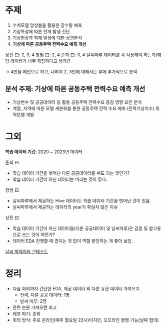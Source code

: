 # 주제

1. 수치모델 앙상블을 활용한 강수량 예측
2. 기상특성에 따른 안개 발생 진단
3. 기상현상과 화재 발생에 대한 상관분석
4. **기상에 따른 공동주택 전력수요 예측 개선**

상진 曰: 2, 3, 4
창범 曰: 2, 4
준희 曰: 3, 4 날씨마루 데이터를 꼭 사용해야 하는가(해당 데이터가 너무 복잡하다고 생각)?

$\rightarrow$ 4번을 메인으로 하고, 나머지 2, 3번에 대해서는 후에 추가적으로 분석

## 분석 주제: 기상에 따른 공동주택 전력수요 예측 개선

- 기상변수 및 공공데이터 등 활용 공동주택 전력수요 증감 영향 요인 분석
- 계절, 지역에 따른 모델 세분화를 통한 공동주택 전력 수요 예측 (전력기상지수) 최적모델 개발

# 그외

**학습 데이터 기간**: 2020 ~ 2023년 데이터

준희 曰
- 학습 데이터 기간을 벗어난 다른 공공데이터를 써도 되는 것인가?
- 학습 데이터 기간이 아닌 데이터는 버리는 것이 맞다.

창범 曰
- 날씨마루에서 제공하는 Hive 데이터도 학습 데이터 기간을 벗어난 것이 있음.
- 날씨마루에서 제공하는 데이터의 year가 확실치 않은 이슈

상진 曰
- 학습 데이터 기간이 아닌 데이터들(다른 공공데이터 및 날씨마루)은 검증 및 참고용으로 쓰는 것이 어떤가?
- 데이터 EDA 진행할 때 겹치는 것 없이 역할 분담하는 게 좋아 보임.

[날씨 빅데이터 콘테스트](https://bd.kma.go.kr/contest/main.do)


# 정리
  - 다음 회의까지 간단한 EDA, 제공 데이터 외 다른 유관 데이터 가져오기
    - 전력, 다른 공공 데이터: 1명
    - 날씨 마루: 2명
  - 관련 논문 가져오면 최고
  - 레포 파기: 준희
  - 회의 방식: 주로 온라인(매주 월요일 22시)이지만, 오프라인 병행 가능(날짜 협의)